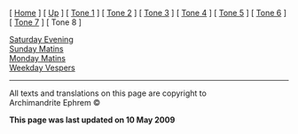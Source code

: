 \[ [Home](index.md) \] \[ [Up](oktoich.md) \] \[ [Tone 1](tone_1.md) \]
\[ [Tone 2](tone_2.md) \] \[ [Tone 3](tone_3.md) \]
\[ [Tone 4](tone_4.md) \] \[ [Tone 5](tone_5.md) \]
\[ [Tone 6](tone_6.md) \] \[ [Tone 7](tone_7.md) \] \[ Tone 8 \]

[Saturday Evening](sat8e.md)  
[Sunday Matins](sun8m.md)  
[Monday Matins](monday_matins5.md)  
[Weekday Vespers](weekday_vespers5.md)

-----

All texts and translations on this page are copyright to  
Archimandrite Ephrem ©

**This page was last updated on 10 May 2009**

